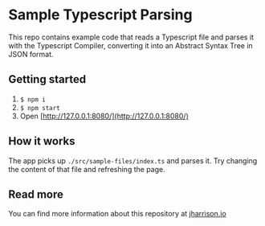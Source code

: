 # Sample Typescript Parsing
This repo contains example code that reads a Typescript file and parses it with the Typescript Compiler, converting it into an Abstract Syntax Tree in JSON format.

## Getting started
1. `$ npm i`
2. `$ npm start`
3. Open [http://127.0.0.1:8080/](http://127.0.0.1:8080/)


## How it works
The app picks up `./src/sample-files/index.ts` and parses it. Try changing the content of that file and refreshing the page.

## Read more
You can find more information about this repository at [jharrison.io](https://jharrison.io/docs/js-ts/ts-parsing)